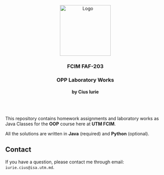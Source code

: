 
<p align="center">
  <a>
    <img src="https://brandslogos.com/wp-content/uploads/images/large/java-logo-1.png" alt="Logo" width="160" height="160">
  </a>

<h3 align="center">FCIM FAF-203</h3>

  <div align="center">
    <h3>OPP Laboratory Works</h3>
    <h4>by Cius Iurie</h4>
    <br />
    <br />
  </div>
</p>

This repository contains homework assignments and laboratory works as Java Classes for the **OOP** course here at **UTM FCIM**.

All the solutions are written in **Java** (required) and **Python** (optional).

## Contact

If you have a question, please contact me through email: `iurie.cius@isa.utm.md`.
